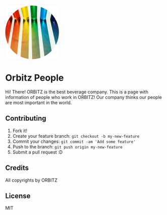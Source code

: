 ![alt text](images/people-03.png "Team member")

# Orbitz People

Hi! There!
ORBITZ is the best beverage company.
This is a page with information of people who work in ORBITZ!
Our company thinks our people are most important in the world. 



## Contributing

1. Fork it!
2. Create your feature branch: `git checkout -b my-new-feature`
3. Commit your changes: `git commit -am 'Add some feature'`
4. Push to the branch: `git push origin my-new-feature`
5. Submit a pull request :D


## Credits

All copyrights by ORBITZ

## License

MIT